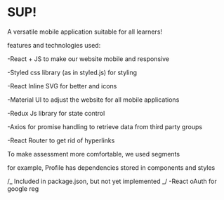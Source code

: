 # SUP!

A versatile mobile application suitable for all learners!

features and technologies used:

-React + JS to make our website mobile and responsive

-Styled css library (as in styled.js) for styling

-React Inline SVG for better and icons

-Material UI to adjust the website for all mobile applications

-Redux Js library for state control

-Axios for promise handling to retrieve data from third party groups

-React Router to get rid of hyperlinks

To make assessment more comfortable, we used segments

for example, Profile has dependencies stored in components and styles

/_ Included in package.json, but not yet implemented _/
-React oAuth for google reg
